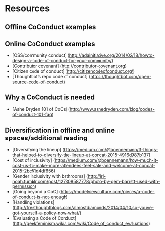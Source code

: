 # Resources

## Offline CoConduct examples

## Online CoConduct examples
- [OSS/community conduct] (http://adainitiative.org/2014/02/18/howto-design-a-code-of-conduct-for-your-community/)
- [Contributor covenant] (http://contributor-covenant.org)
- [Citizen code of conduct] (http://citizencodeofconduct.org/)
- [Thoughtbot’s repo code of conduct] (https://thoughtbot.com/open-source-code-of-conduct)

## Why a CoConduct is needed
- [Ashe Dryden 101 of CoCs] (http://www.ashedryden.com/blog/codes-of-conduct-101-faq)

## Diversification in offline and online spaces/additional reading
- [Diversifying the lineup] (https://medium.com/@boennemann/3-things-that-helped-to-diversify-the-lineup-at-concat-2015-4916d987b137)
- [Cost of inclusivity] (https://medium.com/@boennemann/how-much-it-cost-us-to-make-more-attendees-feel-safe-and-welcome-at-concat-2015-2bc51d4df656)
- [Gender inclusivity with bathrooms] (http://irl-noah.tumblr.com/post/127308587778/photo-by-gem-barrett-used-with-permission)
- [Going beyond a CoC] (https://modelviewculture.com/pieces/a-code-of-conduct-is-not-enough)
- [Handling violations] (http://freethoughtblogs.com/almostdiamonds/2014/04/10/so-youve-got-yourself-a-policy-now-what/)
- [Evaluating a Code of Conduct] (http://geekfeminism.wikia.com/wiki/Code_of_conduct_evaluations)